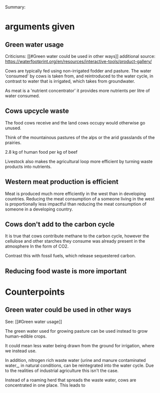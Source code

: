Summary:
# arguments given
## Green water usage
Criticisms: [[#Green water could be used in other ways]]
additional source: https://waterfootprint.org/en/resources/interactive-tools/product-gallery/

Cows are typically fed using non-irrigated fodder and pasture. The water 'consumed' by cows is taken from, and reintroduced to the water cycle, in contrast to water that is irrigated, which takes from groundwater.

As meat is a 'nutrient concentrator' it provides more nutrients per litre of water consumed.

## Cows upcycle waste
The food cows receive and the land cows occupy would otherwise go unused.

Think of the mountainous pastures of the alps or the arid grasslands of the prairies.

2.8 kg of human food per kg of beef

Livestock also makes the agricultural loop more efficient by turning waste products into nutrients.

## Western meat production is efficient
Meat is produced much more efficiently in the west than in developing countries. Reducing the meat consumption of a someone living in the west is proportionally less impactful than reducing the meat consumption of someone in a developing country.

## Cows don't add to the carbon cycle
It is true that cows contribute methane to the carbon cycle, however the cellulose and other starches they consume was already present in the atmosphere In the form of CO2.

Contrast this with fossil fuels, which release sequestered carbon.

## Reducing food waste is more important

# Counterpoints
## Green water could be used in other ways
See: [[#Green water usage]]

The green water used for growing pasture can be used instead to grow human-edible crops.

It could mean less water being drawn from the ground for irrigation, where we instead use.

In addition, nitrogen rich waste water (urine and manure contaminated water_, in natural conditions, can be reintegrated into the water cycle. Due to the realities of industrial agriculture this isn't the case.

Instead of a roaming herd that spreads the waste water, cows are concentrated in one place. This leads to 